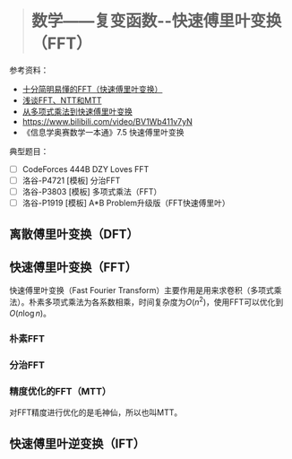 > # 数学——复变函数--快速傅里叶变换（FFT）

参考资料：

* [十分简明易懂的FFT（快速傅里叶变换）](https://blog.csdn.net/enjoy_pascal/article/details/81478582)
* [浅谈FFT、NTT和MTT](https://www.cnblogs.com/Paulliant/p/10254037.html)
* [从多项式乘法到快速傅里叶变换](http://blog.miskcoo.com/2015/04/polynomial-multiplication-and-fast-fourier-transform)
* https://www.bilibili.com/video/BV1Wb411v7yN
* 《信息学奥赛数学一本通》7.5 快速傅里叶变换

典型题目：

- [ ] CodeForces 444B DZY Loves FFT
- [ ] 洛谷-P4721 [模板] 分治FFT
- [ ] 洛谷-P3803 [模板] 多项式乘法（FFT）
- [ ] 洛谷-P1919 [模板] A*B Problem升级版（FFT快速傅里叶）

## 离散傅里叶变换（DFT）



## 快速傅里叶变换（FFT）

快速傅里叶变换（Fast Fourier Transform）主要作用是用来求卷积（多项式乘法）。朴素多项式乘法为各系数相乘，时间复杂度为$O(n^2)$，使用FFT可以优化到$O(n \log n)$。

### 朴素FFT



### 分治FFT



### 精度优化的FFT（MTT）

对FFT精度进行优化的是毛神仙，所以也叫MTT。



## 快速傅里叶逆变换（IFT）

